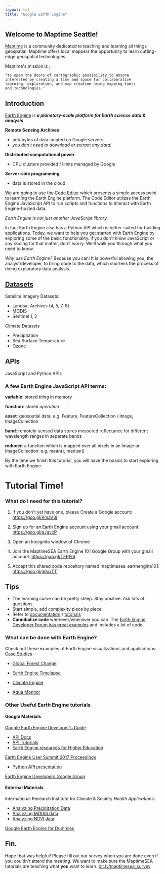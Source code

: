 ```yaml
---
layout: tut
title: "Google Earth Engine"
---
```


## Welcome to Maptime Seattle!

[Maptime](http://maptime.io/) is a community dedicated to teaching and learning all things geospatial. Maptime offers local mappers the opportunity to learn cutting-edge geospatial technologies.

Maptime's mission is :
```
"to open the doors of cartographic possibility to anyone
interested by creating a time and space for collaborative
learning, exploration, and map creation using mapping tools
and technologies."
```

## Introduction
[Earth Engine](https://earthengine.google.com/) is ***a planetary-scale platform for Earth science data & analysis***

**Remote Sensing Archives**
- petabytes of data located on Google servers
- *you don't need to download or extract any data!*

**Distributed computational power**
- CPU clusters provided / limits managed by Google

**Server-side programming**
- data is stored in the cloud

We are going to use the [Code Editor](https://code.earthengine.google.com/) which presents a simple access point to learning the Earth Engine platform. The Code Editor utilizes the Earth Engine JavaScript API to run scripts and functions to interact with Earth Engine-hosted data.

*Earth Engine is not just another JavaScript library.*

In fact Earth Engine also has a Python API which is better-suited for building applications. Today, we want to help you get started with Earth Engine by exploring some of the basic functionality. If you don't know JavaScript or any coding for that matter, don't worry. We'll walk you through what you need to know.

*Why use Earth Engine?*
Because you can! It is powerful allowing you, the analyst/developer, to bring code to the data, which shortens the process of doing exploratory data analysis.


## [Datasets](https://earthengine.google.com/datasets/)
Satellite Imagery Datasets:
- Landsat Archives (4, 5, 7, 8)
- MODIS
- Sentinel 1, 2

Climate Datasets
-	Precipitation
-	Sea Surface Temperature
- Ozone

## APIs

JavaScript and Python APIs

### A few Earth Engine JavaScript API terms:

**variable**:		stored *thing* in memory

**function**:		stored *operation*

**asset**:		geospatial data; e.g. Feature, FeatureCollection / Image, ImageCollection

**band**:		remotely-sensed data stores measured reflectance for different wavelength ranges in separate bands

**reducer**:	a function which is mapped over all pixels in an Image or ImageCollection:	e.g. mean(), median()


By the time we finish this tutorial, you will have the basics to start exploring with Earth Engine.


# Tutorial Time!

### What do I need for this tutorial?
1. If you don't yet have one, please Create a Google account: https://goo.gl/KmaV3j

2. Sign up for an Earth Engine account using your gmail account: https://goo.gl/qJgvcP

3. Open an Incognito window of Chrome

4. Join the MaptimeSEA Earth Engine 101 Google Group with your gmail account: https://goo.gl/TEPFbt

5. Accept this shared code repository named maptimesea_earthengine101: https://goo.gl/g6xxTT


## Tips

* The learning curve can be pretty steep. Stay positive.  Ask lots of questions.
* Start simple, add complexity piece by piece
* Refer to [documentation]() / [tutorials]()
* **Cannibalize code** wherever/whenever you can. The [Earth Engine Developer Forum has great examples](https://groups.google.com/forum/#!forum/google-earth-engine-developers) and includes a lot of code.


### What can be done with Earth Engine?

Check out these examples of Earth Engine visualizations and applications:
[Case Studies](https://earthengine.google.com/case_studies/)

- [Global Forest Change](http://earthenginepartners.appspot.com/science-2013-global-forest)

- [Earth Engine Timelapse](https://earthengine.google.com/timelapse/)

- [Climate Engine](http://climateengine.org/)

- [Aqua Monitor](http://aqua-monitor.appspot.com/)

### Other Useful Earth Engine tutorials

#### Google Materials
[Google Earth Engine Developer's Guide](https://developers.google.com/earth-engine/):
- [API Docs](https://developers.google.com/earth-engine/api_docs)
- [API Tutorials](https://developers.google.com/earth-engine/tutorials)
- [Earth Engine resources for Higher Education](https://developers.google.com/earth-engine/edu)

[Earth Engine User Summit 2017 Proceedings](https://events.withgoogle.com/google-earth-engine-user-summit-2017/breakout-sessions/#content)
- [Python API presentation](https://docs.google.com/presentation/d/1MVVeyCdm-FrMVRPop6wB3iyd85TAlwB-F9ygTQZ8S1w/pub?slide=id.g1e419debf0_1_205)

[Earth Engine Developers Google Group](https://groups.google.com/forum/#!forum/google-earth-engine-developers)

#### External Materials

International Research Institute for Climate & Society *Health Applications*:
- [Analyzing Precipitation Data](http://iri.columbia.edu/~pceccato/Google_Training_Health/CHIRPS_Precipitation.pdf)
- [Analyzing MODIS data](http://iri.columbia.edu/~pceccato/Google_Training_Health/MODIS%20lst.pdf)
- [Analyzing NDVI data](http://iri.columbia.edu/~pceccato/Google_Training_Health/NDVI.pdf)

[Google Earth Engine for Dummies](https://slides.com/miguelangelmenarguez)


## Fin.

Hope that was helpful! Please fill out our survey when you are done even if you couldn't attend the meeting. We want to make sure the MaptimeSEA tutorials are teaching what **you** want to learn. [bit.ly/maptimesea_survey](http://bit.ly/maptimesea_survey)
